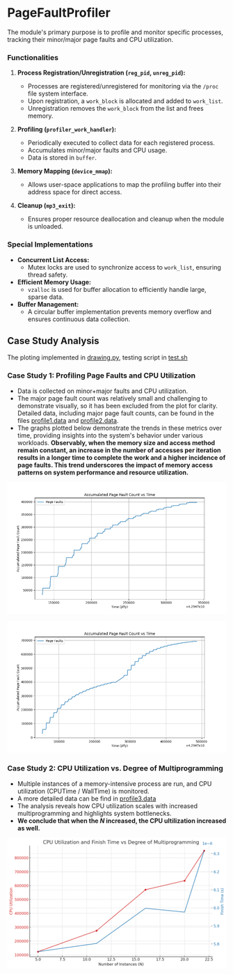 # PageFaultProfiler
The module's primary purpose is to profile and monitor specific processes, tracking their minor/major page faults and CPU utilization.


### Functionalities

1. **Process Registration/Unregistration (`reg_pid`, `unreg_pid`):**
   - Processes are registered/unregistered for monitoring via the `/proc` file system interface.
   - Upon registration, a `work_block` is allocated and added to `work_list`.
   - Unregistration removes the `work_block` from the list and frees memory.

2. **Profiling (`profiler_work_handler`):**
   - Periodically executed to collect data for each registered process.
   - Accumulates minor/major faults and CPU usage.
   - Data is stored in `buffer`.

3. **Memory Mapping (`device_mmap`):**
   - Allows user-space applications to map the profiling buffer into their address space for direct access.

4. **Cleanup (`mp3_exit`):**
   - Ensures proper resource deallocation and cleanup when the module is unloaded.

### Special Implementations

- **Concurrent List Access:**
  - Mutex locks are used to synchronize access to `work_list`, ensuring thread safety.
- **Efficient Memory Usage:**
  - `vzalloc` is used for buffer allocation to efficiently handle large, sparse data.
- **Buffer Management:**
  - A circular buffer implementation prevents memory overflow and ensures continuous data collection.

## Case Study Analysis
The ploting implemented in [drawing.py](drawing.py), testing script in [test.sh](test.sh)

### Case Study 1: Profiling Page Faults and CPU Utilization

- Data is collected on minor+major faults and CPU utilization.
- The major page fault count was relatively small and challenging to demonstrate visually, so it has been excluded from the plot for clarity. Detailed data, including major page fault counts, can be found in the files [profile1.data](profile1.data) and [profile2.data](profile2.data).
- The graphs plotted below demonstrate the trends in these metrics over time, providing insights into the system's behavior under various workloads. **Observably, when the memory size and access method remain constant, an increase in the number of accesses per iteration results in a longer time to complete the work and a higher incidence of page faults. This trend underscores the impact of memory access patterns on system performance and resource utilization.**

![case_1_work_1_2](plots/case_1_work_1_2.png)

![case_1_work_3_4](plots/case_1_work_3_4.png)

### Case Study 2: CPU Utilization vs. Degree of Multiprogramming

- Multiple instances of a memory-intensive process are run, and CPU utilization ($\text{CPUTime /   WallTime}$) is monitored.
- A more detailed data can be find in [profile3.data](profile3.data)
- The analysis reveals how CPU utilization scales with increased multiprogramming and highlights system bottlenecks.
- **We conclude that when the $N$ increased, the CPU ultilization increased as well.**

![case_2](plots/case_2.png)

